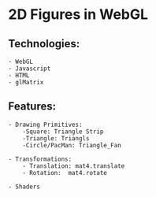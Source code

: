 # 2D Figures in WebGL

## Technologies:
    - WebGL
    - Javascript
    - HTML
    - glMatrix

## Features:
    - Drawing Primitives:
        -Square: Triangle Strip
        -Triangle: Triangls
        -Circle/PacMan: Triangle_Fan

    - Transformations:
        - Translation: mat4.translate
        - Rotation:  mat4.rotate

    - Shaders

